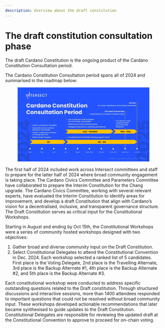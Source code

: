 ```yaml
---
description: Overview about the draft constitution
---
```


# The draft constitution consultation phase

The draft Cardano Constitution is the ongoing product of the Cardano Constitution Consultation period.

The Cardano Constitution Consultation period spans all of 2024 and summarised in the roadmap below:

<figure><img src="../../../../.gitbook/assets/Timeline (1).jpg" alt=""><figcaption></figcaption></figure>

The first half of 2024 included work across Intersect committees and staff to prepare for the latter half of 2024 where broad community engagement is taking place. The Cardano Civics Committee and Parameters Committee have collaborated to prepare the Interim Constitution for the Chang upgrade.  The Cardano Civics Committee, working with several relevant experts, have evaluated the Interim Constitution to identify areas for improvement, and develop a draft Constitution that align with Cardano’s vision for a decentralised, inclusive, and transparent governance structure.  The Draft Constitution serves as critical input for the Constitutional Workshops.

Starting in August and ending by Oct 15th, the Constitutional Workshops were a series of community hosted workshops designed with two objectives:

1. Gather broad and diverse community input on the Draft Constitution.
2. Select Constitutional Delegates to attend the Constitutional Convention in Dec. 2024. Each workshop selected a ranked list of 5 candidates. First place is the Voting Delegate, 2nd place is the Travelling Alternate, 3rd place is the Backup Alternate #1, 4th place is the Backup Alternate #2, and 5th place is the Backup Alternate #3.

Each constitutional workshop were conducted to address specific outstanding questions related to the Draft constitution.  Through structured discussions and interactive sessions, more than 1400 attendees responded to important questions that could not be resolved without broad community input. These workshops developed actionable recommendations that later became synthesised to guide updates to the Draft Constitution. Constitutional Delegates are responsible for reviewing the updated draft at the Constitutional Convention to approve to proceed for on-chain voting.
